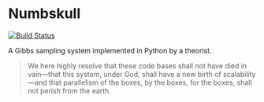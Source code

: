 # Numbskull #

[![Build Status](https://travis-ci.org/HazyResearch/numbskull.svg?branch=master)](https://travis-ci.org/HazyResearch/numbskull)

A Gibbs sampling system implemented in Python by a theorist.

> We here highly resolve that these code bases shall not have died in vain—that this system, under God, shall have a new birth of scalability—and that parallelism of the boxes, by the boxes, for the boxes, shall not perish from the earth.
